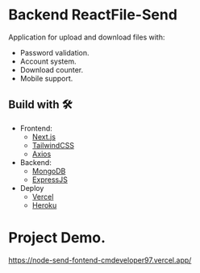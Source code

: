 # Backend ReactFile-Send
Application for upload and download files with:
* Password validation.
* Account system.
* Download counter.
* Mobile support.

## Build with 🛠️
* Frontend:  
  - [Next.js](https://nextjs.org/)
  - [TailwindCSS](https://tailwindcss.com/)  
  - [Axios](https://axios-http.com/)  
* Backend:  
  - [MongoDB](https://www.mongodb.com/)
  - [ExpressJS](https://expressjs.com/)
* Deploy   
  - [Vercel](https://vercel.com/)
  - [Heroku](https://www.heroku.com/)

# Project Demo.
https://node-send-fontend-cmdeveloper97.vercel.app/
